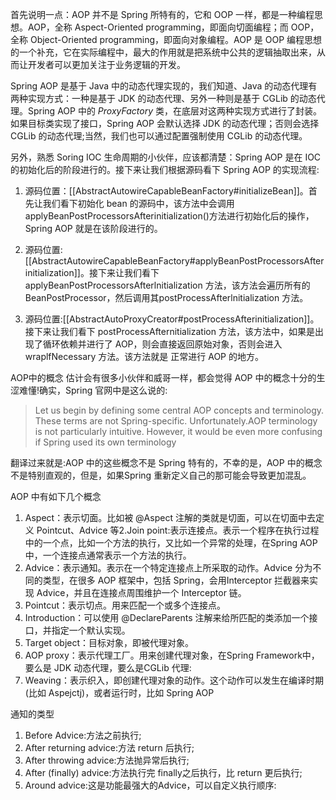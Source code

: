 首先说明一点：AOP 并不是 Spring 所特有的，它和 OOP 一样，都是一种编程思想。AOP，全称 Aspect-Oriented programming，即面向切面编程；而 OOP，全称 Object-Oriented programming，即面向对象编程。AOP 是 OOP 编程思想的一个补充，它在实际编程中，最大的作用就是把系统中公共的逻辑抽取出来，从而让开发者可以更加关注于业务逻辑的开发。

Spring AOP 是基于 Java 中的动态代理实现的，我们知道、Java 的动态代理有两种实现方式：一种是基于 JDK 的动态代理、另外一种则是基于 CGLib 的动态代理。Spring AOP 中的 _ProxyFactory_ 类，在底层对这两种实现方式进行了封装。如果目标类实现了接口，Spring AOP 会默认选择 JDK 的动态代理；否则会选择 CGLib 的动态代理;当然，我们也可以通过配置强制使用 CGLib 的动态代理。

另外，熟悉 Soring IOC 生命周期的小伙伴，应该都清楚：Spring AOP 是在 IOC 的初始化后的阶段进行的。接下来让我们根据源码看下 Spring AOP 的实现流程:
1. 源码位置：[[AbstractAutowireCapableBeanFactory#initializeBean]]。首先让我们看下初始化 bean 的源码中，该方法中会调用applyBeanPostProcessorsAfterinitialization()方法进行初始化后的操作，Spring AOP 就是在该阶段进行的。

2. 源码位置: [[AbstractAutowireCapableBeanFactory#applyBeanPostProcessorsAfterinitialization]]。接下来让我们看下applyBeanPostProcessorsAfterlnitialization 方法，该方法会遍历所有的 BeanPostProcessor，然后调用其postProcessAfterlnitialization 方法。

3. 源码位置:[[AbstractAutoProxyCreator#postProcessAfterinitialization]]。接下来让我们看下 postProcessAfternitialization 方法，该方法中，如果是出现了循环依赖并进行了 AOP，则会直接返回原始对象，否则会进入 wraplfNecessary 方法。该方法就是 正常进行 AOP 的地方。

AOP中的概念
估计会有很多小伙伴和威哥一样，都会觉得 AOP 中的概念十分的生涩难懂!确实，Spring 官网中是这么说的:
>Let us begin by defining some central AOP concepts and terminology. These terms are not Spring-specific. Unfortunately.AOP terminology is not particularly intuitive. However, it would be even more confusing if Spring used its own terminology

翻译过来就是:AOP 中的这些概念不是 Spring 特有的，不幸的是，AOP 中的概念不是特别直观的，但是，如果Spring 重新定义自己的那可能会导致更加混乱。

AOP 中有如下几个概念
1. Aspect：表示切面。比如被 @Aspect 注解的类就是切面，可以在切面中去定义 Pointcut、Advice 等2.Join point:表示连接点。表示一个程序在执行过程中的一个点，比如一个方法的执行，又比如一个异常的处理，在Spring AOP中，一个连接点通常表示一个方法的执行。
3. Advice：表示通知。表示在一个特定连接点上所采取的动作。Advice 分为不同的类型，在很多 AOP 框架中，包括 Spring，会用Interceptor 拦截器来实现 Advice，并且在连接点周围维护一个 Interceptor 链。
4. Pointcut：表示切点。用来匹配一个或多个连接点。
5. Introduction：可以使用 @DeclareParents 注解来给所匹配的类添加一个接口，并指定一个默认实现。
6. Target object：目标对象，即被代理对象。
7. AOP proxy：表示代理工厂。用来创建代理对象，在Spring Framework中，要么是 JDK 动态代理，要么是CGLib 代理:
8. Weaving：表示织入，即创建代理对象的动作。这个动作可以发生在编译时期(比如 Aspejctj)，或者运行时，比如 Spring AOP


通知的类型
1. Before Advice:方法之前执行;
2. After returning advice:方法 return 后执行;
3. After throwing advice:方法抛异常后执行;
4. After (finally) advice:方法执行完 finally之后执行，比 return 更后执行;
5. Around advice:这是功能最强大的Advice，可以自定义执行顺序: